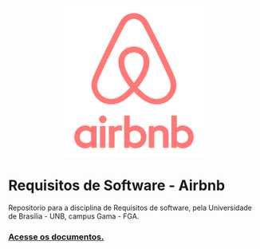 

<p align="center"><a href="http://www.nubank.com.br" target="_blank"><img width="300"src="images/logo/airbnb.png"></a></p>

<h1> Requisitos de Software - Airbnb</h1>

<p>Repositorio para a disciplina de Requisitos de software, pela Universidade de Brasília - UNB, campus Gama - FGA.</p>

<h3><p align="left"><a href="https://requisitos-2017-2-nubank.github.io/Nubank/siki/index.html">Acesse os documentos.</a></p></h3>
